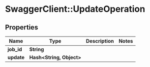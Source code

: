 # SwaggerClient::UpdateOperation

## Properties
Name | Type | Description | Notes
------------ | ------------- | ------------- | -------------
**job_id** | **String** |  | 
**update** | **Hash&lt;String, Object&gt;** |  | 


